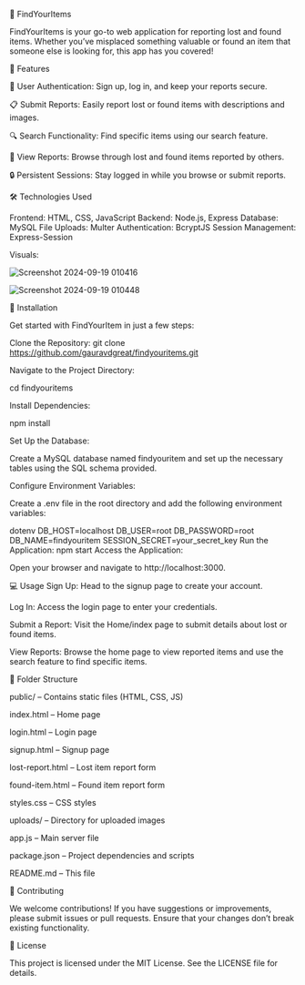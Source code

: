 🎉 FindYourItems

FindYourItems is your go-to web application for reporting lost and found items. Whether you’ve misplaced something valuable or found an item that someone else is looking for, this app has you covered!

🌟 Features

🔐 User Authentication: Sign up, log in, and keep your reports secure.

📋 Submit Reports: Easily report lost or found items with descriptions and images.

🔍 Search Functionality: Find specific items using our search feature.

📜 View Reports: Browse through lost and found items reported by others.

🔒 Persistent Sessions: Stay logged in while you browse or submit reports.

🛠️ Technologies Used

Frontend: HTML, CSS, JavaScript
Backend: Node.js, Express
Database: MySQL
File Uploads: Multer
Authentication: BcryptJS
Session Management: Express-Session


Visuals:

![Screenshot 2024-09-19 010416](https://github.com/user-attachments/assets/c1d38a8c-0495-45d4-975a-a9d5b9db574e)

![Screenshot 2024-09-19 010448](https://github.com/user-attachments/assets/9f553622-135b-4339-a264-7192bb18fc20)




🚀 Installation

Get started with FindYourItem in just a few steps:

Clone the Repository:
git clone https://github.com/gauravdgreat/findyouritems.git

Navigate to the Project Directory:

cd findyouritems

Install Dependencies:

npm install

Set Up the Database:

Create a MySQL database named findyouritem and set up the necessary tables using the SQL schema provided.

Configure Environment Variables:

Create a .env file in the root directory and add the following environment variables:

dotenv
DB_HOST=localhost
DB_USER=root
DB_PASSWORD=root
DB_NAME=findyouritem
SESSION_SECRET=your_secret_key
Run the Application:
npm start
Access the Application:

Open your browser and navigate to http://localhost:3000.

💻 Usage
Sign Up: Head to the signup page to create your account.

Log In: Access the login page to enter your credentials.

Submit a Report: Visit the Home/index page to submit details about lost or found items.

View Reports: Browse the home page to view reported items and use the search feature to find specific items.

📁 Folder Structure

public/ – Contains static files (HTML, CSS, JS)

index.html – Home page

login.html – Login page

signup.html – Signup page

lost-report.html – Lost item report form

found-item.html – Found item report form

styles.css – CSS styles

uploads/ – Directory for uploaded images

app.js – Main server file

package.json – Project dependencies and scripts

README.md – This file

🤝 Contributing

We welcome contributions! If you have suggestions or improvements, please submit issues or pull requests. Ensure that your changes don’t break existing functionality.

📝 License

This project is licensed under the MIT License. See the LICENSE file for details.

